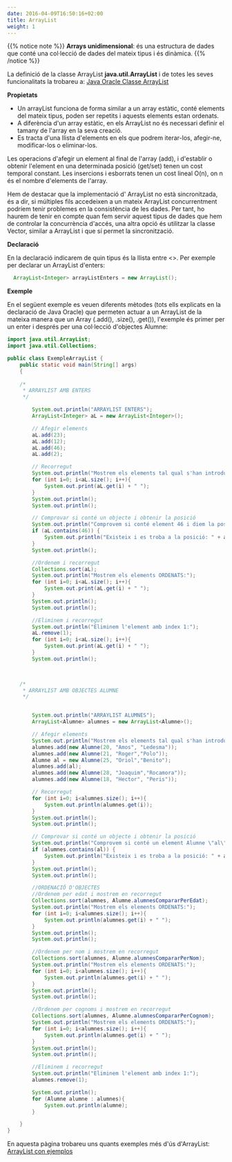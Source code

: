 ```yaml
---
date: 2016-04-09T16:50:16+02:00
title: ArrayList
weight: 1
---
```


{{% notice note %}}
**Arrays unidimensional**: és una estructura de dades que conté una col·lecció de dades del mateix tipus i és dinàmica. 
{{% /notice %}}

La definició de la classe ArrayList **java.util.ArrayList** i de totes les seves funcionalitats la trobareu a:
[Java Oracle Classe ArrayList](https://docs.oracle.com/javase/7/docs/api/java/util/ArrayList.html)


**Propietats**
- Un arrayList funciona de forma similar a un array estàtic, conté elements del mateix tipus, poden ser repetits i aquests elements estan ordenats.
- A diferència d'un array estàtic, en els ArrayList no és necessari definir el tamany de l'array en la seva creació.
- Es tracta d'una llista d'elements en els que podrem iterar-los, afegir-ne, modificar-los o eliminar-los.


Les operacions d'afegir un element al final de l'array (add), i d'establir o obtenir l'element en una determinada posició (get/set) tenen un cost temporal constant. Les insercions i esborrats tenen un cost lineal O(n), on n és el nombre d'elements de l'array.

Hem de destacar que la implementació d' ArrayList no està sincronitzada, és a dir, si múltiples fils accedeixen a un mateix ArrayList concurrentment podríem tenir problemes en la consistència de les dades. Per tant, ho haurem de tenir en compte quan fem servir aquest tipus de dades que hem de controlar la concurrència d'accés, una altra opció és utilitzar la classe Vector, similar a ArrayList i que sí permet la sincronització.


**Declaració**

En la declaració indicarem de quin tipus és la llista entre <>. Per exemple per declarar un ArrayList d'enters:
```java
  ArrayList<Integer> arrayListEnters = new ArrayList();
```

**Exemple**

En el següent exemple es veuen diferents mètodes (tots ells explicats en la declaració de Java Oracle) que permeten actuar a un ArrayList de la mateixa manera que un Array (.add(), .size(), .get()), l'exemple és primer per un enter i després per una col·lecció d'objectes Alumne:

```java
import java.util.ArrayList;
import java.util.Collections;

public class ExempleArrayList {
    public static void main(String[] args)
    {
        
	/*
	 * ARRAYLIST AMB ENTERS
	 */

        System.out.println("ARRAYLIST ENTERS");
        ArrayList<Integer> aL = new ArrayList<Integer>();

        // Afegir elements
        aL.add(23);
        aL.add(12);
        aL.add(46);
        aL.add(2);

        // Recorregut
        System.out.println("Mostrem els elements tal qual s'han introduït, ArrayList és una llista d'elements:");
        for (int i=0; i<aL.size(); i++){
            System.out.print(aL.get(i) + " ");
        }
        System.out.println();
        System.out.println();

        // Comprovar si conté un objecte i obtenir la posició
        System.out.println("Comprovem si conté element 46 i diem la posició on es troba:");
        if (aL.contains(46)) {
            System.out.println("Existeix i es troba a la posició: " + aL.indexOf(46));
        }
        System.out.println();

        //Ordenem i recorregut
        Collections.sort(aL);
        System.out.println("Mostrem els elements ORDENATS:");
        for (int i=0; i<aL.size(); i++){
            System.out.print(aL.get(i) + " ");
        }
        System.out.println();
        System.out.println();

        //Eliminem i recorregut
        System.out.println("Eliminem l'element amb index 1:");
        aL.remove(1);
        for (int i=0; i<aL.size(); i++){
            System.out.print(aL.get(i) + " ");
        }
        System.out.println();


        
	/*
	 * ARRAYLIST AMB OBJECTES ALUMNE
	 */


        System.out.println("ARRAYLIST ALUMNES");
        ArrayList<Alumne> alumnes = new ArrayList<Alumne>();

        // Afegir elements
        System.out.println("Mostrem els elements tal qual s'han introduït:");
        alumnes.add(new Alumne(20, "Amos", "Ledesma"));
        alumnes.add(new Alumne(21, "Roger","Polo"));
        Alumne al = new Alumne(25, "Oriol","Benito");
        alumnes.add(al);
        alumnes.add(new Alumne(28, "Joaquim","Rocamora"));
        alumnes.add(new Alumne(18, "Hector", "Peris"));

        // Recorregut
        for (int i=0; i<alumnes.size(); i++){
            System.out.println(alumnes.get(i));
        }
        System.out.println();
        System.out.println();

        // Comprovar si conté un objecte i obtenir la posició
        System.out.println("Comprovem si conté un element Alumne \"al\" i diem la posició on es troba:");
        if (alumnes.contains(al)) {
            System.out.println("Existeix i es troba a la posició: " + alumnes.indexOf(al));
        }
        System.out.println();
        System.out.println();

        //ORDENACIÓ D'OBJECTES
        //Ordenem per edat i mostrem en recorregut
        Collections.sort(alumnes, Alumne.alumnesCompararPerEdat);
        System.out.println("Mostrem els elements ORDENATS:");
        for (int i=0; i<alumnes.size(); i++){
            System.out.println(alumnes.get(i) + " ");
        }
        System.out.println();
        System.out.println();

        //Ordenem per nom i mostrem en recorregut
        Collections.sort(alumnes, Alumne.alumnesCompararPerNom);
        System.out.println("Mostrem els elements ORDENATS:");
        for (int i=0; i<alumnes.size(); i++){
            System.out.println(alumnes.get(i) + " ");
        }
        System.out.println();
        System.out.println();

        //Ordenem per cognoms i mostrem en recorregut
        Collections.sort(alumnes, Alumne.alumnesCompararPerCognom);
        System.out.println("Mostrem els elements ORDENATS:");
        for (int i=0; i<alumnes.size(); i++){
            System.out.println(alumnes.get(i) + " ");
        }
        System.out.println();
        System.out.println();

        //Eliminem i recorregut
        System.out.println("Eliminem l'element amb index 1:");
        alumnes.remove(1);

        System.out.println();
        for (Alumne alumne : alumnes){
            System.out.println(alumne);
        }

    }
}
```

En aquesta pàgina trobareu uns quants exemples més d'ús d'ArrayList: [ArrayList con ejemplos](https://jarroba.com/arraylist-en-java-ejemplos/)





